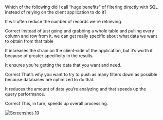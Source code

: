Which of the following did I call “huge benefits” of filtering directly with SQL instead of relying on the client application to do it?


It will often reduce the number of records we're retrieving.

Correct
Instead of just going and grabbing a whole table and pulling every column and row from it, we can get really specific about what data we want to obtain from that table


It increases the strain on the client-side of the application, but it’s worth it because of greater specificity in the results.


It ensures you're getting the data that you want and need.

Correct
That’s why you want to try to push as many filters down as possible because databases are optimized to do that.


It reduces the amount of data you’re analyzing and that speeds up the query performance.

Correct
This, in turn, speeds up overall processing.

<a href="https://image.prntscr.com/image/s0g_-uDtTyGMkeoShRgAxA.png"><img src="https://image.prntscr.com/image/s0g_-uDtTyGMkeoShRgAxA.png" alt="Screenshot-10" border="0"></a>
